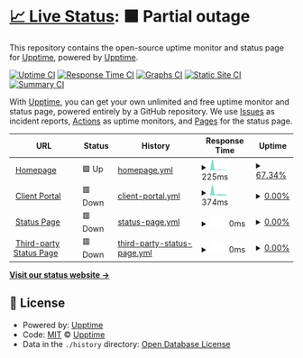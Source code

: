 # [📈 Live Status](https://status2.infinite8.co): <!--live status--> **🟧 Partial outage**

This repository contains the open-source uptime monitor and status page for [Upptime](https://upptime.js.org), powered by [Upptime](https://github.com/upptime/upptime).

[![Uptime CI](https://github.com/koj-co/upptime/workflows/Uptime%20CI/badge.svg)](https://github.com/koj-co/upptime/actions?query=workflow%3A%22Uptime+CI%22)
[![Response Time CI](https://github.com/koj-co/upptime/workflows/Response%20Time%20CI/badge.svg)](https://github.com/koj-co/upptime/actions?query=workflow%3A%22Response+Time+CI%22)
[![Graphs CI](https://github.com/koj-co/upptime/workflows/Graphs%20CI/badge.svg)](https://github.com/koj-co/upptime/actions?query=workflow%3A%22Graphs+CI%22)
[![Static Site CI](https://github.com/koj-co/upptime/workflows/Static%20Site%20CI/badge.svg)](https://github.com/koj-co/upptime/actions?query=workflow%3A%22Static+Site+CI%22)
[![Summary CI](https://github.com/koj-co/upptime/workflows/Summary%20CI/badge.svg)](https://github.com/koj-co/upptime/actions?query=workflow%3A%22Summary+CI%22)

With [Upptime](https://upptime.js.org), you can get your own unlimited and free uptime monitor and status page, powered entirely by a GitHub repository. We use [Issues](https://github.com/upptime/upptime/issues) as incident reports, [Actions](https://github.com/infinite8co/upptime/actions) as uptime monitors, and [Pages](https://status2.infinite8.co) for the status page.

<!--start: status pages-->
<!-- This summary is generated by Upptime (https://github.com/upptime/upptime) -->
<!-- Do not edit this manually, your changes will be overwritten -->
<!-- prettier-ignore -->
| URL | Status | History | Response Time | Uptime |
| --- | ------ | ------- | ------------- | ------ |
| <img alt="" src="https://icons.duckduckgo.com/ip3/infinite8.co.ico" height="13"> [Homepage](https://infinite8.co) | 🟩 Up | [homepage.yml](https://github.com/infinite8co/upptime/commits/HEAD/history/homepage.yml) | <details><summary><img alt="Response time graph" src="./graphs/homepage/response-time-week.png" height="20"> 225ms</summary><br><a href="https://status2.infinite8.co/history/homepage"><img alt="Response time 235" src="https://img.shields.io/endpoint?url=https%3A%2F%2Fraw.githubusercontent.com%2Finfinite8co%2Fupptime%2FHEAD%2Fapi%2Fhomepage%2Fresponse-time.json"></a><br><a href="https://status2.infinite8.co/history/homepage"><img alt="24-hour response time 386" src="https://img.shields.io/endpoint?url=https%3A%2F%2Fraw.githubusercontent.com%2Finfinite8co%2Fupptime%2FHEAD%2Fapi%2Fhomepage%2Fresponse-time-day.json"></a><br><a href="https://status2.infinite8.co/history/homepage"><img alt="7-day response time 225" src="https://img.shields.io/endpoint?url=https%3A%2F%2Fraw.githubusercontent.com%2Finfinite8co%2Fupptime%2FHEAD%2Fapi%2Fhomepage%2Fresponse-time-week.json"></a><br><a href="https://status2.infinite8.co/history/homepage"><img alt="30-day response time 393" src="https://img.shields.io/endpoint?url=https%3A%2F%2Fraw.githubusercontent.com%2Finfinite8co%2Fupptime%2FHEAD%2Fapi%2Fhomepage%2Fresponse-time-month.json"></a><br><a href="https://status2.infinite8.co/history/homepage"><img alt="1-year response time 245" src="https://img.shields.io/endpoint?url=https%3A%2F%2Fraw.githubusercontent.com%2Finfinite8co%2Fupptime%2FHEAD%2Fapi%2Fhomepage%2Fresponse-time-year.json"></a></details> | <details><summary><a href="https://status2.infinite8.co/history/homepage">67.34%</a></summary><a href="https://status2.infinite8.co/history/homepage"><img alt="All-time uptime 96.48%" src="https://img.shields.io/endpoint?url=https%3A%2F%2Fraw.githubusercontent.com%2Finfinite8co%2Fupptime%2FHEAD%2Fapi%2Fhomepage%2Fuptime.json"></a><br><a href="https://status2.infinite8.co/history/homepage"><img alt="24-hour uptime 100.00%" src="https://img.shields.io/endpoint?url=https%3A%2F%2Fraw.githubusercontent.com%2Finfinite8co%2Fupptime%2FHEAD%2Fapi%2Fhomepage%2Fuptime-day.json"></a><br><a href="https://status2.infinite8.co/history/homepage"><img alt="7-day uptime 67.34%" src="https://img.shields.io/endpoint?url=https%3A%2F%2Fraw.githubusercontent.com%2Finfinite8co%2Fupptime%2FHEAD%2Fapi%2Fhomepage%2Fuptime-week.json"></a><br><a href="https://status2.infinite8.co/history/homepage"><img alt="30-day uptime 89.19%" src="https://img.shields.io/endpoint?url=https%3A%2F%2Fraw.githubusercontent.com%2Finfinite8co%2Fupptime%2FHEAD%2Fapi%2Fhomepage%2Fuptime-month.json"></a><br><a href="https://status2.infinite8.co/history/homepage"><img alt="1-year uptime 98.97%" src="https://img.shields.io/endpoint?url=https%3A%2F%2Fraw.githubusercontent.com%2Finfinite8co%2Fupptime%2FHEAD%2Fapi%2Fhomepage%2Fuptime-year.json"></a></details>
| <img alt="" src="https://icons.duckduckgo.com/ip3/accounts.infinite8.co.ico" height="13"> [Client Portal](https://accounts.infinite8.co) | 🟥 Down | [client-portal.yml](https://github.com/infinite8co/upptime/commits/HEAD/history/client-portal.yml) | <details><summary><img alt="Response time graph" src="./graphs/client-portal/response-time-week.png" height="20"> 374ms</summary><br><a href="https://status2.infinite8.co/history/client-portal"><img alt="Response time 6358" src="https://img.shields.io/endpoint?url=https%3A%2F%2Fraw.githubusercontent.com%2Finfinite8co%2Fupptime%2FHEAD%2Fapi%2Fclient-portal%2Fresponse-time.json"></a><br><a href="https://status2.infinite8.co/history/client-portal"><img alt="24-hour response time 312" src="https://img.shields.io/endpoint?url=https%3A%2F%2Fraw.githubusercontent.com%2Finfinite8co%2Fupptime%2FHEAD%2Fapi%2Fclient-portal%2Fresponse-time-day.json"></a><br><a href="https://status2.infinite8.co/history/client-portal"><img alt="7-day response time 374" src="https://img.shields.io/endpoint?url=https%3A%2F%2Fraw.githubusercontent.com%2Finfinite8co%2Fupptime%2FHEAD%2Fapi%2Fclient-portal%2Fresponse-time-week.json"></a><br><a href="https://status2.infinite8.co/history/client-portal"><img alt="30-day response time 578" src="https://img.shields.io/endpoint?url=https%3A%2F%2Fraw.githubusercontent.com%2Finfinite8co%2Fupptime%2FHEAD%2Fapi%2Fclient-portal%2Fresponse-time-month.json"></a><br><a href="https://status2.infinite8.co/history/client-portal"><img alt="1-year response time 5627" src="https://img.shields.io/endpoint?url=https%3A%2F%2Fraw.githubusercontent.com%2Finfinite8co%2Fupptime%2FHEAD%2Fapi%2Fclient-portal%2Fresponse-time-year.json"></a></details> | <details><summary><a href="https://status2.infinite8.co/history/client-portal">0.00%</a></summary><a href="https://status2.infinite8.co/history/client-portal"><img alt="All-time uptime 87.57%" src="https://img.shields.io/endpoint?url=https%3A%2F%2Fraw.githubusercontent.com%2Finfinite8co%2Fupptime%2FHEAD%2Fapi%2Fclient-portal%2Fuptime.json"></a><br><a href="https://status2.infinite8.co/history/client-portal"><img alt="24-hour uptime 0.00%" src="https://img.shields.io/endpoint?url=https%3A%2F%2Fraw.githubusercontent.com%2Finfinite8co%2Fupptime%2FHEAD%2Fapi%2Fclient-portal%2Fuptime-day.json"></a><br><a href="https://status2.infinite8.co/history/client-portal"><img alt="7-day uptime 0.00%" src="https://img.shields.io/endpoint?url=https%3A%2F%2Fraw.githubusercontent.com%2Finfinite8co%2Fupptime%2FHEAD%2Fapi%2Fclient-portal%2Fuptime-week.json"></a><br><a href="https://status2.infinite8.co/history/client-portal"><img alt="30-day uptime 0.00%" src="https://img.shields.io/endpoint?url=https%3A%2F%2Fraw.githubusercontent.com%2Finfinite8co%2Fupptime%2FHEAD%2Fapi%2Fclient-portal%2Fuptime-month.json"></a><br><a href="https://status2.infinite8.co/history/client-portal"><img alt="1-year uptime 61.08%" src="https://img.shields.io/endpoint?url=https%3A%2F%2Fraw.githubusercontent.com%2Finfinite8co%2Fupptime%2FHEAD%2Fapi%2Fclient-portal%2Fuptime-year.json"></a></details>
| <img alt="" src="https://icons.duckduckgo.com/ip3/status.infinite8.co.ico" height="13"> [Status Page](https://status.infinite8.co) | 🟥 Down | [status-page.yml](https://github.com/infinite8co/upptime/commits/HEAD/history/status-page.yml) | <details><summary><img alt="Response time graph" src="./graphs/status-page/response-time-week.png" height="20"> 0ms</summary><br><a href="https://status2.infinite8.co/history/status-page"><img alt="Response time 125" src="https://img.shields.io/endpoint?url=https%3A%2F%2Fraw.githubusercontent.com%2Finfinite8co%2Fupptime%2FHEAD%2Fapi%2Fstatus-page%2Fresponse-time.json"></a><br><a href="https://status2.infinite8.co/history/status-page"><img alt="24-hour response time 0" src="https://img.shields.io/endpoint?url=https%3A%2F%2Fraw.githubusercontent.com%2Finfinite8co%2Fupptime%2FHEAD%2Fapi%2Fstatus-page%2Fresponse-time-day.json"></a><br><a href="https://status2.infinite8.co/history/status-page"><img alt="7-day response time 0" src="https://img.shields.io/endpoint?url=https%3A%2F%2Fraw.githubusercontent.com%2Finfinite8co%2Fupptime%2FHEAD%2Fapi%2Fstatus-page%2Fresponse-time-week.json"></a><br><a href="https://status2.infinite8.co/history/status-page"><img alt="30-day response time 0" src="https://img.shields.io/endpoint?url=https%3A%2F%2Fraw.githubusercontent.com%2Finfinite8co%2Fupptime%2FHEAD%2Fapi%2Fstatus-page%2Fresponse-time-month.json"></a><br><a href="https://status2.infinite8.co/history/status-page"><img alt="1-year response time 0" src="https://img.shields.io/endpoint?url=https%3A%2F%2Fraw.githubusercontent.com%2Finfinite8co%2Fupptime%2FHEAD%2Fapi%2Fstatus-page%2Fresponse-time-year.json"></a></details> | <details><summary><a href="https://status2.infinite8.co/history/status-page">0.00%</a></summary><a href="https://status2.infinite8.co/history/status-page"><img alt="All-time uptime 51.58%" src="https://img.shields.io/endpoint?url=https%3A%2F%2Fraw.githubusercontent.com%2Finfinite8co%2Fupptime%2FHEAD%2Fapi%2Fstatus-page%2Fuptime.json"></a><br><a href="https://status2.infinite8.co/history/status-page"><img alt="24-hour uptime 0.00%" src="https://img.shields.io/endpoint?url=https%3A%2F%2Fraw.githubusercontent.com%2Finfinite8co%2Fupptime%2FHEAD%2Fapi%2Fstatus-page%2Fuptime-day.json"></a><br><a href="https://status2.infinite8.co/history/status-page"><img alt="7-day uptime 0.00%" src="https://img.shields.io/endpoint?url=https%3A%2F%2Fraw.githubusercontent.com%2Finfinite8co%2Fupptime%2FHEAD%2Fapi%2Fstatus-page%2Fuptime-week.json"></a><br><a href="https://status2.infinite8.co/history/status-page"><img alt="30-day uptime 0.00%" src="https://img.shields.io/endpoint?url=https%3A%2F%2Fraw.githubusercontent.com%2Finfinite8co%2Fupptime%2FHEAD%2Fapi%2Fstatus-page%2Fuptime-month.json"></a><br><a href="https://status2.infinite8.co/history/status-page"><img alt="1-year uptime 0.00%" src="https://img.shields.io/endpoint?url=https%3A%2F%2Fraw.githubusercontent.com%2Finfinite8co%2Fupptime%2FHEAD%2Fapi%2Fstatus-page%2Fuptime-year.json"></a></details>
| <img alt="" src="https://icons.duckduckgo.com/ip3/status2.infinite8.co.ico" height="13"> [Third-party Status Page](https://status2.infinite8.co) | 🟥 Down | [third-party-status-page.yml](https://github.com/infinite8co/upptime/commits/HEAD/history/third-party-status-page.yml) | <details><summary><img alt="Response time graph" src="./graphs/third-party-status-page/response-time-week.png" height="20"> 0ms</summary><br><a href="https://status2.infinite8.co/history/third-party-status-page"><img alt="Response time 0" src="https://img.shields.io/endpoint?url=https%3A%2F%2Fraw.githubusercontent.com%2Finfinite8co%2Fupptime%2FHEAD%2Fapi%2Fthird-party-status-page%2Fresponse-time.json"></a><br><a href="https://status2.infinite8.co/history/third-party-status-page"><img alt="24-hour response time 0" src="https://img.shields.io/endpoint?url=https%3A%2F%2Fraw.githubusercontent.com%2Finfinite8co%2Fupptime%2FHEAD%2Fapi%2Fthird-party-status-page%2Fresponse-time-day.json"></a><br><a href="https://status2.infinite8.co/history/third-party-status-page"><img alt="7-day response time 0" src="https://img.shields.io/endpoint?url=https%3A%2F%2Fraw.githubusercontent.com%2Finfinite8co%2Fupptime%2FHEAD%2Fapi%2Fthird-party-status-page%2Fresponse-time-week.json"></a><br><a href="https://status2.infinite8.co/history/third-party-status-page"><img alt="30-day response time 0" src="https://img.shields.io/endpoint?url=https%3A%2F%2Fraw.githubusercontent.com%2Finfinite8co%2Fupptime%2FHEAD%2Fapi%2Fthird-party-status-page%2Fresponse-time-month.json"></a><br><a href="https://status2.infinite8.co/history/third-party-status-page"><img alt="1-year response time 0" src="https://img.shields.io/endpoint?url=https%3A%2F%2Fraw.githubusercontent.com%2Finfinite8co%2Fupptime%2FHEAD%2Fapi%2Fthird-party-status-page%2Fresponse-time-year.json"></a></details> | <details><summary><a href="https://status2.infinite8.co/history/third-party-status-page">0.00%</a></summary><a href="https://status2.infinite8.co/history/third-party-status-page"><img alt="All-time uptime 42.33%" src="https://img.shields.io/endpoint?url=https%3A%2F%2Fraw.githubusercontent.com%2Finfinite8co%2Fupptime%2FHEAD%2Fapi%2Fthird-party-status-page%2Fuptime.json"></a><br><a href="https://status2.infinite8.co/history/third-party-status-page"><img alt="24-hour uptime 0.00%" src="https://img.shields.io/endpoint?url=https%3A%2F%2Fraw.githubusercontent.com%2Finfinite8co%2Fupptime%2FHEAD%2Fapi%2Fthird-party-status-page%2Fuptime-day.json"></a><br><a href="https://status2.infinite8.co/history/third-party-status-page"><img alt="7-day uptime 0.00%" src="https://img.shields.io/endpoint?url=https%3A%2F%2Fraw.githubusercontent.com%2Finfinite8co%2Fupptime%2FHEAD%2Fapi%2Fthird-party-status-page%2Fuptime-week.json"></a><br><a href="https://status2.infinite8.co/history/third-party-status-page"><img alt="30-day uptime 0.00%" src="https://img.shields.io/endpoint?url=https%3A%2F%2Fraw.githubusercontent.com%2Finfinite8co%2Fupptime%2FHEAD%2Fapi%2Fthird-party-status-page%2Fuptime-month.json"></a><br><a href="https://status2.infinite8.co/history/third-party-status-page"><img alt="1-year uptime 0.00%" src="https://img.shields.io/endpoint?url=https%3A%2F%2Fraw.githubusercontent.com%2Finfinite8co%2Fupptime%2FHEAD%2Fapi%2Fthird-party-status-page%2Fuptime-year.json"></a></details>

<!--end: status pages-->

[**Visit our status website →**](https://status2.infinite8.co)

## 📄 License

- Powered by: [Upptime](https://github.com/upptime/upptime)
- Code: [MIT](./LICENSE) © [Upptime](https://upptime.js.org)
- Data in the `./history` directory: [Open Database License](https://opendatacommons.org/licenses/odbl/1-0/)
